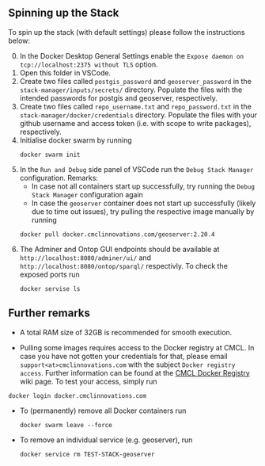 ## Spinning up the Stack

To spin up the stack (with default settings) please follow the instructions below:

0. In the Docker Desktop General Settings enable the `Expose daemon on tcp://localhost:2375 without TLS` option.
1. Open this folder in VSCode.
2. Create two files called `postgis_password` and `geoserver_password` in the `stack-manager/inputs/secrets/` directory. Populate the files with the intended passwords for postgis and geoserver, respectively.
3. Create two files called `repo_username.txt` and `repo_password.txt` in the `stack-manager/docker/credentials` directory. Populate the files with your github username and access token (i.e. with scope to write packages), respectively.
4. Initialise docker swarm by running
    ```
    docker swarm init
    ``` 
5. In the `Run and Debug` side panel of VSCode run the `Debug Stack Manager` configuration. Remarks:
   * In case not all containers start up successfully, try running the `Debug Stack Manager` configuration again
   * In case the `geoserver` container does not start up successfully (likely due to time out issues), try pulling the respective image manually by running 
    ```
   docker pull docker.cmclinnovations.com/geoserver:2.20.4
   ```
6. The Adminer and Ontop GUI endpoints should be available at `http://localhost:8080/adminer/ui/` and `http://localhost:8080/ontop/sparql/` respectivly. To check the exposed ports run
    ```
    docker servise ls
    ```

## Further remarks

* A total RAM size of 32GB is recommended for smooth execution.

* Pulling some images requires access to the Docker registry at CMCL. In case you have not gotten your credentials for that, please email `support<at>cmclinnovations.com` with the subject `Docker registry access`. Further information can be found at the [CMCL Docker Registry] wiki page. To test your access, simply run 
```
docker login docker.cmclinnovations.com
```

* To (permanently) remove all Docker containers run
    ```
    docker swarm leave --force
    ```

* To remove an individual service (e.g. geoserver), run
    ```
    docker service rm TEST-STACK-geoserver
    ```

<!-- Links -->
[CMCL Docker Registry]: https://github.com/cambridge-cares/TheWorldAvatar/wiki/Docker%3A-Image-registry